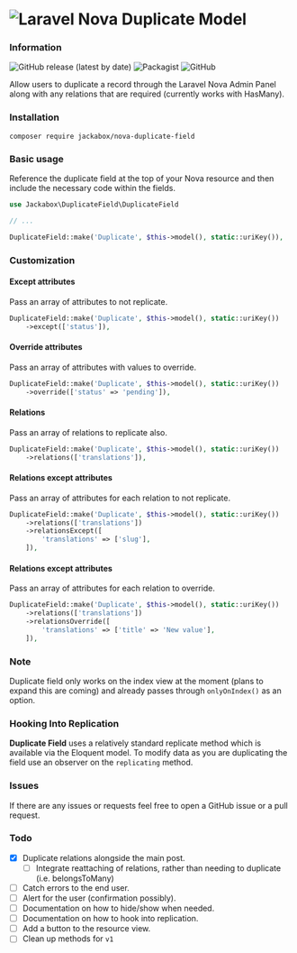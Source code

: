 # ![Laravel Nova Duplicate Model](https://github.com/jackabox/nova-duplicate-field/raw/master/title.png)

### Information

![GitHub release (latest by date)](https://img.shields.io/github/v/release/jackabox/nova-duplicate-field?style=flat-square)
![Packagist](https://img.shields.io/packagist/dt/jackabox/nova-duplicate-field?style=flat-square)
![GitHub](https://img.shields.io/github/license/jackabox/nova-duplicate-field?style=flat-square)

Allow users to duplicate a record through the Laravel Nova Admin Panel along with any relations that are required (currently works with HasMany).

### Installation

```
composer require jackabox/nova-duplicate-field
```

### Basic usage
Reference the duplicate field at the top of your Nova resource and then include the necessary code within the fields.

```php
use Jackabox\DuplicateField\DuplicateField

// ...

DuplicateField::make('Duplicate', $this->model(), static::uriKey()),
```

### Customization

#### Except attributes
Pass an array of attributes to not replicate.

```php
DuplicateField::make('Duplicate', $this->model(), static::uriKey())
    ->except(['status']),
```

#### Override attributes
Pass an array of attributes with values to override.

```php
DuplicateField::make('Duplicate', $this->model(), static::uriKey())
    ->override(['status' => 'pending']),
```

#### Relations
Pass an array of relations to replicate also.

```php
DuplicateField::make('Duplicate', $this->model(), static::uriKey())
    ->relations(['translations']),
```

#### Relations except attributes
Pass an array of attributes for each relation to not replicate.

```php
DuplicateField::make('Duplicate', $this->model(), static::uriKey())
    ->relations(['translations'])
    ->relationsExcept([
        'translations' => ['slug'],
    ]),
```

#### Relations except attributes
Pass an array of attributes for each relation to override.

```php
DuplicateField::make('Duplicate', $this->model(), static::uriKey())
    ->relations(['translations'])
    ->relationsOverride([
        'translations' => ['title' => 'New value'],
    ]),
```

### Note
Duplicate field only works on the index view at the moment (plans to expand this are coming) and already passes through `onlyOnIndex()` as an option.

### Hooking Into Replication

**Duplicate Field** uses a relatively standard replicate method which is available via the Eloquent model. To modify data as you are duplicating the field use an observer on the `replicating` method.

### Issues

If there are any issues or requests feel free to open a GitHub issue or a pull request.

### Todo

- [x] Duplicate relations alongside the main post.
    - [ ] Integrate reattaching of relations, rather than needing to duplicate (i.e. belongsToMany)
- [ ] Catch errors to the end user.
- [ ] Alert for the user (confirmation possibly).
- [ ] Documentation on how to hide/show when needed.
- [ ] Documentation on how to hook into replication.
- [ ] Add a button to the resource view.
- [ ] Clean up methods for `v1`
